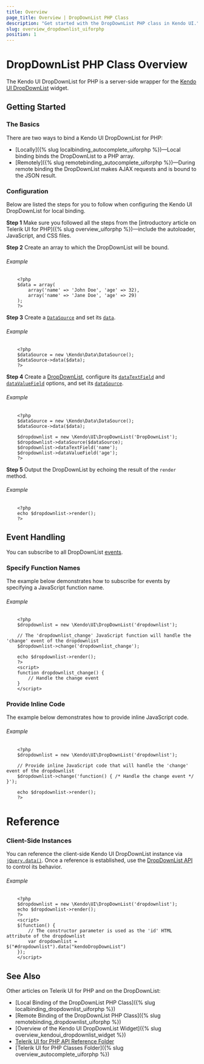 ```yaml
---
title: Overview
page_title: Overview | DropDownList PHP Class
description: "Get started with the DropDownList PHP class in Kendo UI."
slug: overview_dropdownlist_uiforphp
position: 1
---
```


# DropDownList PHP Class Overview

The Kendo UI DropDownList for PHP is a server-side wrapper for the [Kendo UI DropDownList](/api/javascript/ui/dropdownlist) widget.

## Getting Started

### The Basics

There are two ways to bind a Kendo UI DropDownList for PHP:

* [Locally]({% slug localbinding_autocomplete_uiforphp %})&mdash;Local binding binds the DropDownList to a PHP array.
* [Remotely]({% slug remotebinding_autocomplete_uiforphp %})&mdash;During remote binding the DropDownList makes AJAX requests and is bound to the JSON result.

### Configuration

Below are listed the steps for you to follow when configuring the Kendo UI DropDownList for local binding.

**Step 1** Make sure you followed all the steps from the [introductory article on Telerik UI for PHP]({% slug overview_uiforphp %})&mdash;include the autoloader, JavaScript, and CSS files.

**Step 2** Create an array to which the DropDownList will be bound.

###### Example

        <?php
        $data = array(
            array('name' => 'John Doe', 'age' => 32),
            array('name' => 'Jane Doe', 'age' => 29)
        );
        ?>

**Step 3** Create a [`DataSource`](/api/php/Kendo/Data/DataSource) and set its [`data`](/api/php/Kendo/Data/DataSource#data).

###### Example

        <?php
        $dataSource = new \Kendo\Data\DataSource();
        $dataSource->data($data);
        ?>

**Step 4** Create a [DropDownList](/api/php/Kendo/UI/DropDownList), configure its [`dataTextField`](/api/php/Kendo/UI/DropDownList#datatextfield) and
[`dataValueField`](/api/php/Kendo/UI/DropDownList#datavaluefield) options, and set its [`dataSource`](/api/php/Kendo/UI/DropDownList#datasource).

###### Example

        <?php
        $dataSource = new \Kendo\Data\DataSource();
        $dataSource->data($data);

        $dropdownlist = new \Kendo\UI\DropDownList('DropDownList');
        $dropdownlist->dataSource($dataSource);
        $dropdownlist->dataTextField('name');
        $dropdownlist->dataValueField('age');
        ?>

**Step 5** Output the DropDownList by echoing the result of the `render` method.

###### Example

        <?php
        echo $dropdownlist->render();
        ?>

## Event Handling

You can subscribe to all DropDownList [events](/api/javascript/ui/dropdownlist#events).

### Specify Function Names

The example below demonstrates how to subscribe for events by specifying a JavaScript function name.

###### Example

        <?php
        $dropdownlist = new \Kendo\UI\DropDownList('dropdownlist');

        // The 'dropdownlist_change' JavaScript function will handle the 'change' event of the dropdownlist
        $dropdownlist->change('dropdownlist_change');

        echo $dropdownlist->render();
        ?>
        <script>
        function dropdownlist_change() {
            // Handle the change event
        }
        </script>

### Provide Inline Code

The example below demonstrates how to provide inline JavaScript code.

###### Example

        <?php
        $dropdownlist = new \Kendo\UI\DropDownList('dropdownlist');

        // Provide inline JavaScript code that will handle the 'change' event of the dropdownlist
        $dropdownlist->change('function() { /* Handle the change event */ }');

        echo $dropdownlist->render();
        ?>

<!--*-->
# Reference

### Client-Side Instances

You can reference the client-side Kendo UI DropDownList instance via [`jQuery.data()`](http://api.jquery.com/jQuery.data/). Once a reference is established, use the [DropDownList API](/api/javascript/ui/dropdownlist#methods) to control its behavior.

###### Example

        <?php
        $dropdownlist = new \Kendo\UI\DropDownList('dropdownlist');
        echo $dropdownlist->render();
        ?>
        <script>
        $(function() {
            // The constructor parameter is used as the 'id' HTML attribute of the dropdownlist
            var dropdownlist = $("#dropdownlist").data("kendoDropDownList")
        });
        </script>

## See Also

Other articles on Telerik UI for PHP and on the DropDownList:

* [Local Binding of the DropDownList PHP Class]({% slug localbinding_dropdownlist_uiforphp %})
* [Remote Binding of the DropDownList PHP Class]({% slug remotebinding_dropdownlist_uiforphp %})
* [Overview of the Kendo UI DropDownList Widget]({% slug overview_kendoui_dropdownlist_widget %})
* [Telerik UI for PHP API Reference Folder](/api/php/Kendo/UI/AutoComplete)
* [Telerik UI for PHP Classes Folder]({% slug overview_autocomplete_uiforphp %})
